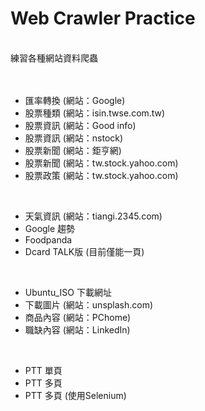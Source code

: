 # Web Crawler Practice
<br>
練習各種網站資料爬蟲
<br>
<br>
<br>

- 匯率轉換 (網站：Google)
- 股票種類 (網站：isin.twse.com.tw)
- 股票資訊 (網站：Good info)
- 股票資訊 (網站：nstock)
- 股票新聞 (網站：鉅亨網)
- 股票新聞 (網站：tw.stock.yahoo.com)
- 股票政策 (網站：tw.stock.yahoo.com)

<br>

- 天氣資訊 (網站：tiangi.2345.com)
- Google 趨勢
- Foodpanda
- Dcard TALK版 (目前僅能一頁)

<br>

- Ubuntu_ISO 下載網址<br>
- 下載圖片 (網站：unsplash.com)
- 商品內容 (網站：PChome)
- 職缺內容 (網站：LinkedIn)
  
<br>

- PTT 單頁
- PTT 多頁
- PTT 多頁 (使用Selenium)
